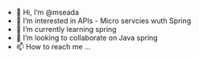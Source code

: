 - 👋 Hi, I’m @mseada
- 👀 I’m interested in APIs - Micro servcies wuth Spring 
- 🌱 I’m currently learning spring 
- 💞️ I’m looking to collaborate on Java spring 
- 📫 How to reach me ...

<!---
mseada/mseada is a ✨ special ✨ repository because its `README.md` (this file) appears on your GitHub profile.
You can click the Preview link to take a look at your changes.
--->
